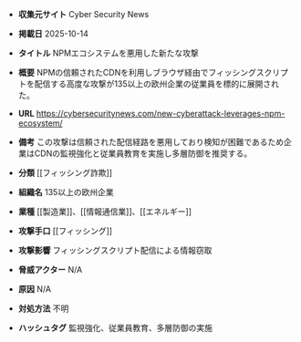- **収集元サイト**
Cyber Security News

- **掲載日**
2025-10-14

- **タイトル**
NPMエコシステムを悪用した新たな攻撃

- **概要**
NPMの信頼されたCDNを利用しブラウザ経由でフィッシングスクリプトを配信する高度な攻撃が135以上の欧州企業の従業員を標的に展開された。

- **URL**
https://cybersecuritynews.com/new-cyberattack-leverages-npm-ecosystem/

- **備考**
この攻撃は信頼された配信経路を悪用しており検知が困難であるため企業はCDNの監視強化と従業員教育を実施し多層防御を推奨する。

- **分類**
[[フィッシング詐欺]]

- **組織名**
135以上の欧州企業

- **業種**
[[製造業]]、[[情報通信業]]、[[エネルギー]]

- **攻撃手口**
[[フィッシング]]

- **攻撃影響**
フィッシングスクリプト配信による情報窃取

- **脅威アクター**
N/A

- **原因**
N/A

- **対処方法**
不明

- **ハッシュタグ**
監視強化、従業員教育、多層防御の実施
